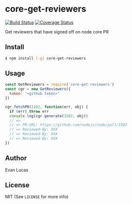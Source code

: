 # core-get-reviewers

[![Build Status](https://travis-ci.org/evanlucas/core-get-reviewers.svg)](https://travis-ci.org/evanlucas/core-get-reviewers)
[![Coverage Status](https://coveralls.io/repos/evanlucas/core-get-reviewers/badge.svg?branch=master&service=github)](https://coveralls.io/github/evanlucas/core-get-reviewers?branch=master)

Get reviewers that have signed off on node core PR

## Install

```bash
$ npm install [-g] core-get-reviewers
```

## Usage

```js
const GetReviewers = require('core-get-reviewers')
const cgr = new GetReviewers({
  token: '<github token>'
})

cgr.fetchPR(3102, function(err, obj) {
  if (err) throw err
  console.log(cgr.generate(3102, obj))
  // =>
  // => PR-URL: https://github.com/nodejs/node/pull/3102
  // => Reviewed-By: XXX
  // => Reviewed-By: XXX
  // => Reviewed-By: XXX
})
```

## Author

Evan Lucas

## License

MIT (See `LICENSE` for more info)
